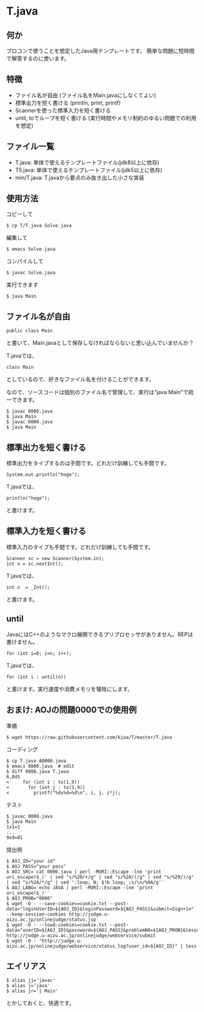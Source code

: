 T.java
====

## 何か
プロコンで使うことを想定したJava用テンプレートです。
簡単な問題に短時間で解答するのに使います。


## 特徴
* ファイル名が自由 (ファイル名をMain.javaにしなくてよい)
* 標準出力を短く書ける (println, print, printf)
* Scannerを使った標準入力を短く書ける
* until, toでループを短く書ける (実行時間やメモリ制約のゆるい問題での利用を想定)


## ファイル一覧
* T.java: 単体で使えるテンプレートファイル(jdk8以上に依存)
* T5.java: 単体で使えるテンプレートファイル(jdk5以上に依存)
* min/T.java: T.javaから要点のみ抜き出した小さな実装


## 使用方法

コピーして

    $ cp T/T.java Solve.java

編集して

    $ emacs Solve.java

コンパイルして

    $ javac Solve.java

実行できます

    $ java Main


## ファイル名が自由

    public class Main

と書いて、Main.javaとして保存しなければならないと思い込んでいませんか？

T.javaでは、

    class Main

としているので、好きなファイル名を付けることができます。

なので、ソースコードは個別のファイル名で管理して、実行は"java Main"で統一できます。

    $ javac 0000.java
    $ java Main
    $ javac 0000.java
    $ java Main


## 標準出力を短く書ける

標準出力をタイプするのは手間です。どれだけ訓練しても手間です。

    System.out.println("hoge");

T.javaでは、

    println("hoge");

と書けます。


## 標準入力を短く書ける

標準入力のタイプも手間です。どれだけ訓練しても手間です。

    Scanner sc = new Scanner(System.in);
    int n = sc.nextInt();

T.javaでは、

    int n  = _Int();

と書けます。


## until

JavaにはC++のようなマクロ展開できるプリプロセッサがありません。REPは書けません。

    for (int i=0; i<n; i++);

T.javaでは、

    for (int i : until(n))

と書けます。実行速度や消費メモリを犠牲にします。


## おまけ: AOJの問題0000での使用例

準備

    $ wget https://raw.githubusercontent.com/kioa/T/master/T.java

コーディング

    $ cp T.java A0000.java
    $ emacs 0000.java  # edit
    $ diff 0000.java T.java
    6,8d5
    <     for (int i : to(1,9))
    <       for (int j : to(1,9))
    <         printf("%dx%d=%d\n", i, j, i*j);

テスト

    $ javac 0000.java
    $ java Main
    1x1=1
    ...
    9x9=81

提出例

    $ AOJ_ID="your id"
    $ AOJ_PASS="your pass"
    $ AOJ_SRC=`cat 0000.java | perl -MURI::Escape -lne 'print uri_escape($_)' | sed "s/%20/+/g" | sed "s/%28/(/g" | sed "s/%29/)/g" | sed "s/%2A/*/g" | sed ':loop; N; $!b loop; ;s/\n/%0A/g'`
    $ AOJ_LANG=`echo JAVA | perl -MURI::Escape -lne 'print uri_escape($_)'`
    $ AOJ_PROB="0000"
    $ wget -O - --save-cookies=cookie.txt --post-data="loginUserID=${AOJ_ID}&loginPassword=${AOJ_PASS}&submit=Sign+in" --keep-session-cookies http://judge.u-aizu.ac.jp/onlinejudge/status.jsp
    $ wget -O - --load-cookies=cookie.txt --post-data="userID=${AOJ_ID}&password=${AOJ_PASS}&problemNO=${AOJ_PROB}&lessonID=&language=${AOJ_LANG}&sourceCode=${AOJ_SRC}" http://judge.u-aizu.ac.jp/onlinejudge/webservice/submit
    $ wget -O - "http://judge.u-aizu.ac.jp/onlinejudge/webservice/status_log?user_id=${AOJ_ID}" | less


## エイリアス

    $ alias jj='javac'
    $ alias j='java'
    $ alias jr='j Main'

とかしておくと、快適です。
